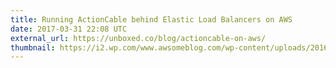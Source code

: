 ```yaml
---
title: Running ActionCable behind Elastic Load Balancers on AWS
date: 2017-03-31 22:08 UTC
external_url: https://unboxed.co/blog/actioncable-on-aws/
thumbnail: https://i2.wp.com/www.awsomeblog.com/wp-content/uploads/2016/09/alb.png
---
```

